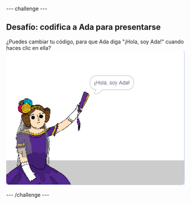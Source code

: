 --- challenge ---

## Desafío: codifica a Ada para presentarse

¿Puedes cambiar tu código, para que Ada diga "¡Hola, soy Ada!" cuando haces clic en ella? ![imagen de ada diciendo ¡Hola, soy Ada!](images/poetry-ada-intro.png)

--- /challenge ---
